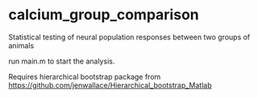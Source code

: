# calcium_group_comparison
Statistical testing of neural population responses between two groups of animals

run main.m to start the analysis.

Requires hierarchical bootstrap package from https://github.com/jenwallace/Hierarchical_bootstrap_Matlab
